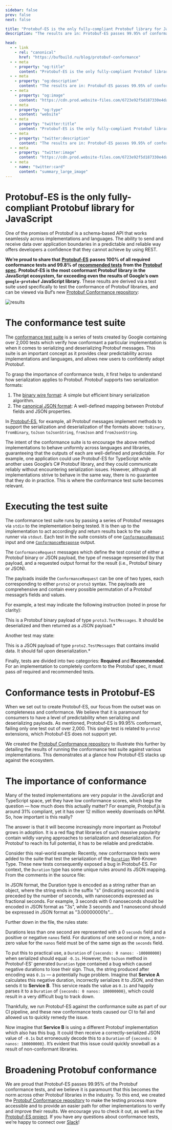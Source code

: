 ```yaml
---
sidebar: false
prev: false
next: false

title: "Protobuf-ES is the only fully-compliant Protobuf library for JavaScript"
description: "The results are in: Protobuf-ES passes 99.95% of conformance tests"

head:
  - - link
    - rel: "canonical"
      href: "https://bufbuild.ru/blog/protobuf-conformance"
  - - meta
    - property: "og:title"
      content: "Protobuf-ES is the only fully-compliant Protobuf library for JavaScript"
  - - meta
    - property: "og:description"
      content: "The results are in: Protobuf-ES passes 99.95% of conformance tests"
  - - meta
    - property: "og:image"
      content: "https://cdn.prod.website-files.com/6723e92f5d187330e4da8144/6750ccbe37cd1cd9f929a104_Protobuf-ES.png"
  - - meta
    - property: "og:type"
      content: "website"
  - - meta
    - property: "twitter:title"
      content: "Protobuf-ES is the only fully-compliant Protobuf library for JavaScript"
  - - meta
    - property: "twitter:description"
      content: "The results are in: Protobuf-ES passes 99.95% of conformance tests"
  - - meta
    - property: "twitter:image"
      content: "https://cdn.prod.website-files.com/6723e92f5d187330e4da8144/6750ccbe37cd1cd9f929a104_Protobuf-ES.png"
  - - meta
    - name: "twitter:card"
      content: "summary_large_image"
---
```


# Protobuf-ES is the only fully-compliant Protobuf library for JavaScript

One of the promises of Protobuf is a schema-based API that works seamlessly across implementations and languages. The ability to send and receive data over application boundaries in a predictable and reliable way offers developers a confidence that they cannot achieve by using REST.

**We’re proud to share that** [**Protobuf-ES**](https://github.com/bufbuild/protobuf-es) **passes 100% of all required conformance tests and 99.8% of** [**recommended tests**](https://github.com/protocolbuffers/protobuf/blob/v22.2/conformance/binary_json_conformance_suite.cc) **from the** [**Protobuf spec**](https://protobuf.com/docs/language-spec)**. Protobuf-ES is the most conformant Protobuf library in the JavaScript ecosystem, far exceeding even the results of Google’s own `google-protobuf` JavaScript library.** These results are derived via a test suite used specifically to test the conformance of Protobuf libraries, and can be viewed via Buf’s new [Protobuf Conformance repository](https://github.com/bufbuild/protobuf-conformance):

![results](https://cdn.prod.website-files.com/6723e92f5d187330e4da8144/6747c559f295a7d6d2e2e0af_conformance-results-X77GANLL.png)

# The conformance test suite

The [conformance test suite](https://github.com/protocolbuffers/protobuf/tree/main/conformance) is a series of tests created by Google containing over 2,000 tests which verify how conformant a particular implementation is when it comes to serializing and deserializing Protobuf messages. This suite is an important concept as it provides clear predictability across implementations and languages, and allows new users to confidently adopt Protobuf.

To grasp the importance of conformance tests, it first helps to understand how serialization applies to Protobuf. Protobuf supports two serialization formats:

1.  The [binary wire format](https://protobuf.dev/programming-guides/encoding/): A simple but efficient binary serialization algorithm.
2.  The [canonical JSON format](https://protobuf.dev/programming-guides/proto3#json): A well-defined mapping between Protobuf fields and JSON properties.

In [Protobuf-ES](https://github.com/bufbuild/protobuf-es), for example, all Protobuf messages implement methods to support the serialization and deserialization of the formats above: `toBinary`, `fromBinary`, `toJson` `toJsonString`, `fromJson` and `fromJsonString`.

The intent of the conformance suite is to encourage the above method implementations to behave uniformly across languages and libraries, guaranteeing that the outputs of each are well-defined and predictable. For example, one application could use Protobuf-ES for TypeScript while another uses Google’s C# Protobuf library, and they could communicate reliably without encountering serialization issues. However, although all implementations strive to behave in the same way, there is no guarantee that they do in practice. This is where the conformance test suite becomes relevant.

# Executing the test suite

The conformance test suite runs by passing a series of Protobuf messages via `stdin` to the implementation being tested. It is then up to the implementation to act accordingly and return results back to the suite runner via `stdout`. Each test in the suite consists of one [`ConformanceRequest`](https://github.com/protocolbuffers/protobuf/blob/v22.2/conformance/conformance.proto#L95) input and one [`ConformanceResponse`](https://github.com/protocolbuffers/protobuf/blob/v22.2/conformance/conformance.proto#L129) output.

The `ConformanceRequest` messages which define the test consist of either a Protobuf binary or JSON payload, the type of message represented by that payload, and a requested output format for the result (i.e., Protobuf binary or JSON).

The payloads inside the `ConformanceRequest` can be one of two types, each corresponding to either `proto2` or `proto3` syntax. The payloads are comprehensive and contain every possible permutation of a Protobuf message’s fields and values.

For example, a test may indicate the following instruction (noted in prose for clarity):

This is a Protobuf binary payload of type `proto3.TestMessages`. It should be deserialized and then returned as a JSON payload.\*

Another test may state:

This is a JSON payload of type `proto2.TestMessages` that contains invalid data. It should fail upon deserialization.\*

Finally, tests are divided into two categories: **Required** and **Recommended**. For an implementation to completely conform to the Protobuf spec, it must pass _all_ required and recommended tests.

# Conformance tests in Protobuf-ES

When we set out to create Protobuf-ES, our focus from the outset was on completeness and conformance. We believe that it is paramount for consumers to have a level of predictability when serializing and deserializing payloads. As mentioned, Protobuf-ES is 99.95% conformant, failing only one test out of over 2,000. This single test is related to `proto2` extensions, which Protobuf-ES does not support yet.

We created the [Protobuf Conformance repository](https://github.com/bufbuild/protobuf-conformance) to illustrate this further by detailing the results of running the conformance test suite against various implementations. This demonstrates at a glance how Protobuf-ES stacks up against the ecosystem.

# The importance of conformance

Many of the tested implementations are very popular in the JavaScript and TypeScript space, yet they have low conformance scores, which begs the question — how much does this actually matter? For example, Protobuf.js is around 31% compliant, yet it has over 12 million weekly downloads on NPM. So, how important is this really?

The answer is that it will become increasingly more important as Protobuf grows in adoption. It is a red flag that libraries of such massive popularity contain wildly varying approaches to serialization and deserialization. For Protobuf to reach its full potential, it has to be reliable and predictable.

Consider this real-world example: Recently, new conformance tests were added to the suite that test the serialization of the [`Duration`](https://github.com/protocolbuffers/protobuf/blob/main/src/google/protobuf/duration.proto) Well-Known Type. These new tests consequently exposed a bug in Protobuf-ES. For context, the `Duration` type has some unique rules around its JSON mapping. From the comments in the source file:

In JSON format, the Duration type is encoded as a string rather than an object, where the string ends in the suffix "s" (indicating seconds) and is preceded by the number of seconds, with nanoseconds expressed as fractional seconds. For example, 3 seconds with 0 nanoseconds should be encoded in JSON format as "3s", while 3 seconds and 1 nanosecond should be expressed in JSON format as "3.000000001s"…

Further down in the file, the rules state:

Durations less than one second are represented with a 0 `seconds` field and a positive or negative `nanos` field. For durations of one second or more, a non-zero value for the `nanos` field must be of the same sign as the `seconds` field.

To put this to practical use, a `Duration` of `{seconds: 0 nanos: -100000000}` when serialized should equal `-0.1s`. However, the `toJson` method in Protobuf-ES’ generated `Duration` type contained a bug which caused negative durations to lose their sign. Thus, the string produced after encoding was `0.1s` — a potentially huge problem. Imagine that **Service A** calculates this negative duration, incorrectly serializes it to JSON, and then sends it to **Service B**. This service reads the value as `0.1s` and happily parses it to a `Duration` of `{seconds: 0 nanos: 100000000}`, which could result in a very difficult bug to track down.

Thankfully, we run Protobuf-ES against the conformance suite as part of our CI pipeline, and these new conformance tests caused our CI to fail and allowed us to quickly remedy the issue.

Now imagine that **Service B** is using a different Protobuf implementation which also has this bug. It could then receive a correctly-serialized JSON value of `-0.1s` but erroneously decode this to a `Duration` of `{seconds: 0 nanos: 100000000}`. It’s evident that this issue could quickly snowball as a result of non-conformant libraries.

# Broadening Protobuf conformance

We are proud that Protobuf-ES passes 99.95% of the Protobuf conformance tests, and we believe it is paramount that this becomes the norm across other Protobuf libraries in the industry. To this end, we created the [Protobuf Conformance repository](https://github.com/bufbuild/protobuf-conformance) to make the testing process more accessible and to provide an easier path for other implementations to verify and improve their results. We encourage you to check it out, as well as the [Protobuf-ES project](https://github.com/bufbuild/protobuf-es). If you have any questions about conformance tests, we’re happy to connect over [Slack](https://buf.build/b/slack/)!

‍
